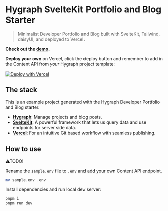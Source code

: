# Hygraph SvelteKit Portfolio and Blog Starter

> Minimalist Developer Portfolio and Blog built with SvelteKit,
> Tailwind, daisyUI, and deployed to Vercel.

**Check out the [demo].**

**Deploy your own** on Vercel, click the deploy button and remember to
add in the Content API from _your_ Hygraph project template:

[![Deploy with Vercel](https://vercel.com/button)](https://vercel.com/new/clone?repository-url=https://github.com/spences10/hygraph-houdini-sveltekit-portfolio-and-blog-starter&env=PUBLIC_GRAPHQL_API)

## The stack

This is an example project generated with the Hygraph Developer
Portfolio and Blog starter.

- **[Hygraph](https://hygraph.com)**: Manage projects and blog posts.
- **[SvelteKit](https://kit.svelte.dev/)**: A powerful framework that
  lets us query data and use endpoints for server side data.
- **[Vercel](https://www.vercel.com/)**: For an intuitive Git based
  workflow with seamless publishing.

## How to use

⚠TODO!

Rename the `sample.env` file to `.env` and add your own Content API
endpoint.

```bash
mv sample.env .env
```

Install dependencies and run local dev server:

```bash
pnpm i
pnpm run dev
```

<!-- Links -->

[demo]:
	https://sveltekit-portfolio-and-blog-starter-with-graphcms.vercel.app/
